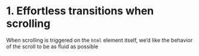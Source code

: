 # 1. Effortless transitions when scrolling
When scrolling is triggered on the `html` element itself, we’d like the behavior of the scroll to be as fluid as possible